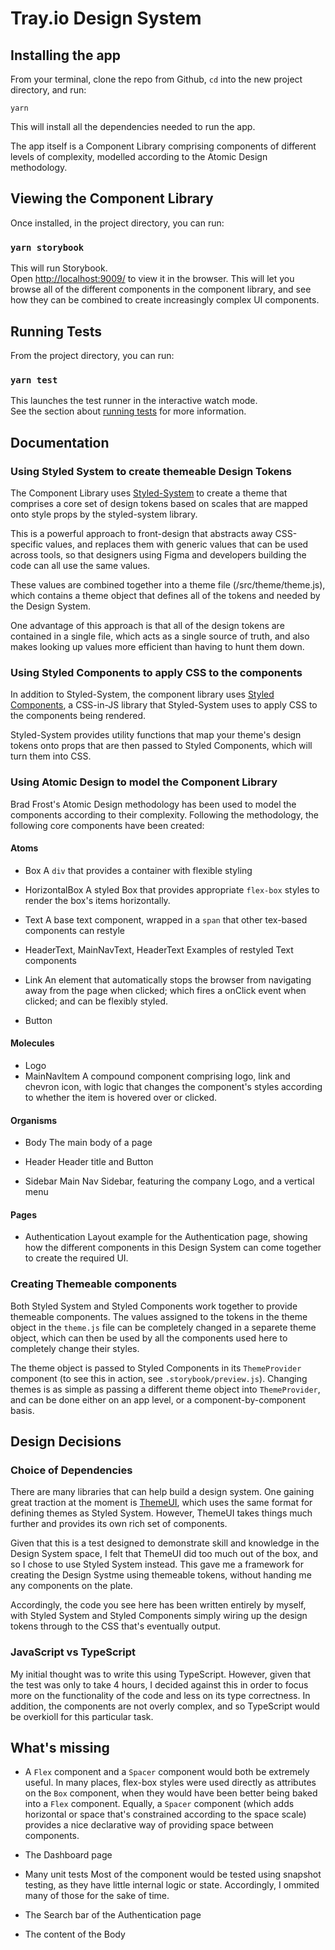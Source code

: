 # Tray.io Design System

## Installing the app

From your terminal, clone the repo from Github, `cd` into the new project directory, and run:

```
yarn
```

This will install all the dependencies needed to run the app.

The app itself is a Component Library comprising components of different levels of complexity, modelled according to the Atomic Design methodology.

## Viewing the Component Library

Once installed, in the project directory, you can run:

### `yarn storybook`

This will run Storybook.<br />
Open [http://localhost:9009/](http://localhost:9009/) to view it in the browser. This will let you browse all of the different components in the component library, and see how they can be combined to create increasingly complex UI components.

## Running Tests

From the project directory, you can run:

### `yarn test`

This launches the test runner in the interactive watch mode.<br />
See the section about [running tests](https://facebook.github.io/create-react-app/docs/running-tests) for more information.

## Documentation

### Using Styled System to create themeable Design Tokens

The Component Library uses [Styled-System](https://styled-system.com/) to create a theme that comprises a core set of design tokens based on scales that are mapped onto style props by the styled-system library.

This is a powerful approach to front-design that abstracts away CSS-specific values, and replaces them with generic values that can be used across tools, so that designers using Figma and developers building the code can all use the same values.

These values are combined together into a theme file (/src/theme/theme.js), which contains a theme object that defines all of the tokens and needed by the Design System.

One advantage of this approach is that all of the design tokens are contained in a single file, which acts as a single source of truth, and also makes looking up values more efficient than having to hunt them down.

### Using Styled Components to apply CSS to the components

In addition to Styled-System, the component library uses [Styled Components](https://styled-components.com/), a CSS-in-JS library that Styled-System uses to apply CSS to the components being rendered.

Styled-System provides utility functions that map your theme's design tokens onto props that are then passed to Styled Components, which will turn them into CSS.

### Using Atomic Design to model the Component Library

Brad Frost's Atomic Design methodology has been used to model the components according to their complexity. Following the methodology, the following core components have been created:

#### Atoms

- Box
  A `div` that provides a container with flexible styling

- HorizontalBox
  A styled Box that provides appropriate `flex-box` styles to render the box's items horizontally.

- Text
  A base text component, wrapped in a `span` that other tex-based components can restyle

- HeaderText, MainNavText, HeaderText
  Examples of restyled Text components

- Link
  An <a> element that automatically stops the browser from navigating away from the page when clicked; which fires a onClick event when clicked; and can be flexibly styled.

- Button

#### Molecules

- Logo
- MainNavItem
  A compound component comprising logo, link and chevron icon, with logic that changes the component's styles according to whether the item is hovered over or clicked.

#### Organisms

- Body
  The main body of a page

- Header
  Header title and Button

- Sidebar
  Main Nav Sidebar, featuring the company Logo, and a vertical menu

#### Pages

- Authentication
  Layout example for the Authentication page, showing how the different components in this Design System can come together to create the required UI.

### Creating Themeable components

Both Styled System and Styled Components work together to provide themeable components. The values assigned to the tokens in the theme object in the `theme.js` file can be completely changed in a separete theme object, which can then be used by all the components used here to completely change their styles.

The theme object is passed to Styled Components in its `ThemeProvider` component (to see this in action, see `.storybook/preview.js`). Changing themes is as simple as passing a different theme object into `ThemeProvider`, and can be done either on an app level, or a component-by-component basis.

## Design Decisions

### Choice of Dependencies

There are many libraries that can help build a design system. One gaining great traction at the moment is [ThemeUI](https://theme-ui.com/), which uses the same format for defining themes as Styled System. However, ThemeUI takes things much further and provides its own rich set of components.

Given that this is a test designed to demonstrate skill and knowledge in the Design System space, I felt that ThemeUI did too much out of the box, and so I chose to use Styled System instead. This gave me a framework for creating the Design Systme using themeable tokens, without handing me any components on the plate.

Accordingly, the code you see here has been written entirely by myself, with Styled System and Styled Components simply wiring up the design tokens through to the CSS that's eventually output.

### JavaScript vs TypeScript

My initial thought was to write this using TypeScript. However, given that the test was only to take 4 hours, I decided against this in order to focus more on the functionality of the code and less on its type correctness. In addition, the components are not overly complex, and so TypeScript would be overkioll for this particular task.

## What's missing

- A `Flex` component and a `Spacer` component would both be extremely useful. In many places, flex-box styles were used directly as attributes on the `Box` component, when they would have been better being baked into a `Flex` component. Equally, a `Spacer` component (which adds horizontal or space that's constrained according to the space scale) provides a nice declarative way of providing space between components.

- The Dashboard page

- Many unit tests
  Most of the component would be tested using snapshot testing, as they have little internal logic or state. Accordingly, I ommited many of those for the sake of time.

- The Search bar of the Authentication page

- The content of the Body
